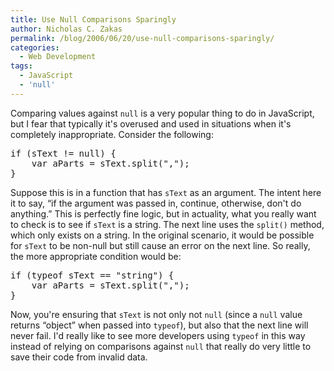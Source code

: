 ```yaml
---
title: Use Null Comparisons Sparingly
author: Nicholas C. Zakas
permalink: /blog/2006/06/20/use-null-comparisons-sparingly/
categories:
  - Web Development
tags:
  - JavaScript
  - 'null'
---
```

Comparing values against `null` is a very popular thing to do in JavaScript, but I fear that typically it's overused and used in situations when it's completely inappropriate. Consider the following:

<pre>if (sText != null) {
    var aParts = sText.split(",");
}</pre>

Suppose this is in a function that has `sText` as an argument. The intent here it to say, &#8220;if the argument was passed in, continue, otherwise, don't do anything.&#8221; This is perfectly fine logic, but in actuality, what you really want to check is to see if `sText` is a string. The next line uses the `split()` method, which only exists on a string. In the original scenario, it would be possible for `sText` to be non-null but still cause an error on the next line. So really, the more appropriate condition would be:

<pre>if (typeof sText == "string") {
    var aParts = sText.split(",");
}</pre>

Now, you're ensuring that `sText` is not only not `null` (since a `null` value returns &#8220;object&#8221; when passed into `typeof`), but also that the next line will never fail. I'd really like to see more developers using `typeof` in this way instead of relying on comparisons against `null` that really do very little to save their code from invalid data.
